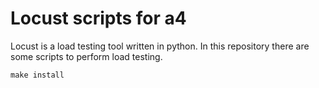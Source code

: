# Locust scripts for a4

Locust is a load testing tool written in python. In this repository there
are some scripts to perform load testing.

```
make install
```
